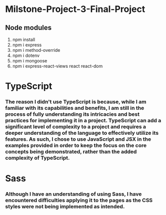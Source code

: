 # Milstone-Project-3-Final-Project

## Node modules
1. npm install
2. npm i express
3. npm i method-override
4. npm i dotenv
5. npm i mongoose
6. npm i express-react-views react react-dom




# TypeScript
### The reason I didn't use TypeScript is because, while I am familiar with its capabilities and benefits, I am still in the process of fully understanding its intricacies and best practices for implementing it in a project. TypeScript can add a significant level of complexity to a project and requires a deeper understanding of the language to effectively utilize its features. As such, I chose to use JavaScript and JSX in the examples provided in order to keep the focus on the core concepts being demonstrated, rather than the added complexity of TypeScript.
# Sass
### Although I have an understanding of using Sass, I have encountered difficulties applying it to the pages as the CSS styles were not being implemented as intended.
